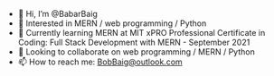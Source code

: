 - 👋 Hi, I’m @BabarBaig
- 👀 Interested in MERN / web programming / Python
- 🌱 Currently learning MERN at MIT xPRO Professional Certificate in Coding: Full Stack Development with MERN - September 2021
- 💞️ Looking to collaborate on web programming / MERN / Python
- 📫 How to reach me: BobBaig@outlook.com 

<!---
BabarBaig/BabarBaig is a ✨ special ✨ repository because its `README.md` (this file) appears on your GitHub profile.
You can click the Preview link to take a look at your changes.
--->
